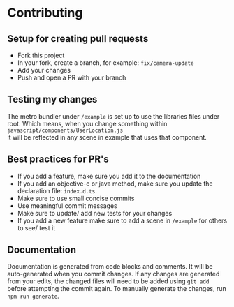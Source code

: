 # Contributing

## Setup for creating pull requests
- Fork this project
- In your fork, create a branch, for example: `fix/camera-update`
- Add your changes
- Push and open a PR with your branch

## Testing my changes
The metro bundler under `/example` is set up to use the libraries files under root.
Which means, when you change something within `javascript/components/UserLocation.js`  
it will be reflected in any scene in example that uses that component.

## Best practices for PR's
- If you add a feature, make sure you add it to the documentation
- If you add an objective-c or java method, make sure you update the declaration file: `index.d.ts`.
- Make sure to use small concise commits
- Use meaningful commit messages
- Make sure to update/ add new tests for your changes
- If you add a new feature make sure to add a scene in `/example` for others to see/ test it

## Documentation
Documentation is generated from code blocks and comments.
It will be auto-generated when you commit changes.
If any changes are generated from your edits, the changed files will need to be added using `git add` before attempting the commit again.
To manually generate the changes, run `npm run generate`.
